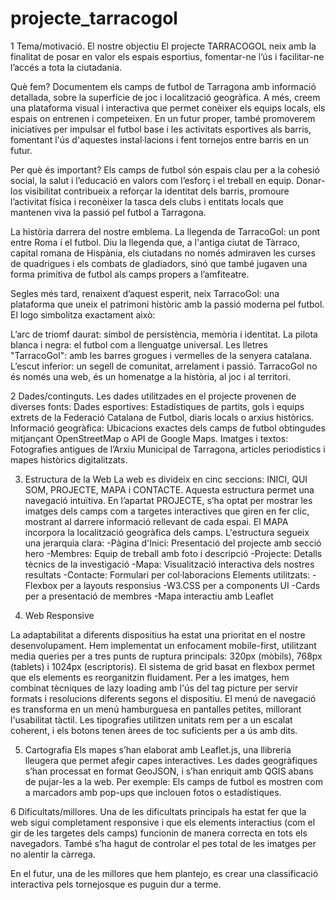 # projecte_tarracogol
 1 Tema/motivació.
El nostre objectiu
El projecte TARRACOGOL neix amb la finalitat de posar en valor els espais esportius, fomentar-ne l’ús i facilitar-ne l’accés a tota la ciutadania.

Què fem?
Documentem els camps de futbol de Tarragona amb informació detallada, sobre la superfície de joc i localització geogràfica. A més, creem una plataforma visual i interactiva que permet conèixer els equips locals, els espais on entrenen i competeixen. En un futur proper, també promoverem iniciatives per impulsar el futbol base i les activitats esportives als barris, fomentant l'ús d'aquestes instal·lacions i fent tornejos entre barris en un futur.

Per què és important?
Els camps de futbol són espais clau per a la cohesió social, la salut i l’educació en valors com l’esforç i el treball en equip. Donar-los visibilitat contribueix a reforçar la identitat dels barris, promoure l’activitat física i reconèixer la tasca dels clubs i entitats locals que mantenen viva la passió pel futbol a Tarragona.

La història darrera del nostre emblema.
La llegenda de TarracoGol: un pont entre Roma i el futbol.
Diu la llegenda que, a l'antiga ciutat de Tàrraco, capital romana de Hispània, els ciutadans no només admiraven les curses de quadrigues i els combats de gladiadors, sinó que també jugaven una forma primitiva de futbol als camps propers a l’amfiteatre.

Segles més tard, renaixent d’aquest esperit, neix TarracoGol: una plataforma que uneix el patrimoni històric amb la passió moderna pel futbol. El logo simbolitza exactament això:

L’arc de triomf daurat: símbol de persistència, memòria i identitat.
La pilota blanca i negra: el futbol com a llenguatge universal.
Les lletres "TarracoGol": amb les barres grogues i vermelles de la senyera catalana.
L’escut inferior: un segell de comunitat, arrelament i passió.
TarracoGol no és només una web, és un homenatge a la història, al joc i al territori.


 2 Dades/continguts.
Les dades utilitzades en el projecte provenen de diverses fonts:
Dades esportives: Estadístiques de partits, gols i equips extrets de la Federació Catalana de Futbol, diaris locals o arxius històrics.
Informació geogràfica: Ubicacions exactes dels camps de futbol obtingudes mitjançant OpenStreetMap o API de Google Maps.
Imatges i textos: Fotografies antigues de l’Arxiu Municipal de Tarragona, articles periodístics i mapes històrics digitalitzats.

3. Estructura de la Web
La web es divideix en cinc seccions: INICI, QUI SOM, PROJECTE, MAPA i CONTACTE. Aquesta estructura permet una navegació intuïtiva. En l’apartat PROJECTE, s’ha optat per mostrar les imatges dels camps com a targetes interactives que giren en fer clic, mostrant al darrere informació rellevant de cada espai. El MAPA incorpora la localització geogràfica dels camps.
L'estructura segueix una jerarquia clara:
-Pàgina d'Inici: Presentació del projecte amb secció hero
-Membres: Equip de treball amb foto i descripció
-Projecte: Detalls tècnics de la investigació
-Mapa: Visualització interactiva dels nostres resultats
-Contacte: Formulari per col·laboracions
Elements utilitzats:
-Flexbox per a layouts responsius
-W3.CSS per a components UI
-Cards per a presentació de membres
-Mapa interactiu amb Leaflet

4. Web Responsive

La adaptabilitat a diferents dispositius ha estat una prioritat en el nostre desenvolupament. Hem implementat un enfocament mobile-first, utilitzant media queries per a tres punts de ruptura principals: 320px (mòbils), 768px (tablets) i 1024px (escriptoris). El sistema de grid basat en flexbox permet que els elements es reorganitzin fluidament. Per a les imatges, hem combinat tècniques de lazy loading amb l'ús del tag picture per servir formats i resolucions diferents segons el dispositiu. El menú de navegació es transforma en un menú hamburguesa en pantalles petites, millorant l'usabilitat tàctil. Les tipografies utilitzen unitats rem per a un escalat coherent, i els botons tenen àrees de toc suficients per a ús amb dits.


5. Cartografia
Els mapes s’han elaborat amb Leaflet.js, una llibreria lleugera que permet afegir capes interactives. Les dades geogràfiques s’han processat en format GeoJSON, i s’han enriquit amb QGIS abans de pujar-les a la web. Per exemple: Els camps de futbol es mostren com a marcadors amb pop-ups que inclouen fotos o estadístiques.

6 Dificultats/millores.
Una de les dificultats principals ha estat fer que la web sigui completament responsive i que els elements interactius (com el gir de les targetes dels camps) funcionin de manera correcta en tots els navegadors. També s’ha hagut de controlar el pes total de les imatges per no alentir la càrrega. 

En el futur, una de les millores que hem plantejo, es crear una classificació interactiva pels tornejosque es puguin dur a terme.
